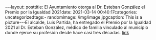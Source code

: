 ---layout: posttitle: El Ayuntamiento otorga al Dr. Esteban González el Premio por la Igualdad 2021date: 2021-03-14 00:40:17categories: uncategorizedtags:- randomimage: /img/image.jpgcaption: This is a picture---El alcalde, Luis Partida, ha entregado el Premio por la Igualdad 2021 al Dr. Esteban González, médico de familia vinculado al municipio donde ejerce su profesión desde hace casi tres décadas. [link](https://www.ayto-villacanada.es/tu-ayuntamiento/el-ayuntamiento-otorga-al-dr-esteban-gonzalez-el-premio-por-la-igualdad-2021/)